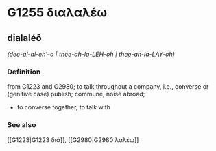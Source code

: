 # G1255 διαλαλέω

## dialaléō

_(dee-al-al-eh'-o | thee-ah-la-LEH-oh | thee-ah-la-LAY-oh)_

### Definition

from G1223 and G2980; to talk throughout a company, i.e., converse or (genitive case) publish; commune, noise abroad; 

- to converse together, to talk with

### See also

[[G1223|G1223 διά]], [[G2980|G2980 λαλέω]]
